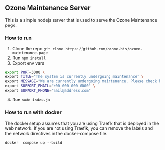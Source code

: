 ## Ozone Maintenance Server
This is a simple nodejs server that is used to serve the Ozone Maintenance page.

### How to run
1. Clone the repo `git clone https://github.com/ozone-his/ozone-maintenance-page`
2. Run `npm install`
3. Export env vars
```bash
export PORT=3000 \
export TITLE="The system is currently undergoing maintenance" \
export MESSAGE="We are currently undergoing maintenance. Please check back later." \
export SUPPORT_EMAIL="+00 000 000 0000" \
export SUPPORT_PHONE="mail@address.com"
```
4. Run `node index.js`

### How to run with docker
The docker setup assumes that you are using  Traefik that is deployed in the web network. If you are not using Traefik, you can remove the labels and the network directives in the docker-compose file.

```docker  compose up --build```

